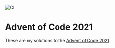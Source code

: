 ![CI](https://github.com/LucasZeta/advent-of-code-2021/workflows/CI/badge.svg?branch=main)

# Advent of Code 2021

These are my solutions to the [Advent of Code 2021](https://adventofcode.com/2021).
